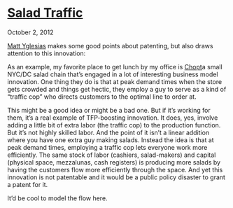 # [Salad Traffic](/2012/10/02/salad-traffic/)

October 2, 2012

[Matt Yglesias](http://www.slate.com/blogs/moneybox/2012/10/02/the_scourge_of_garbage_in_garbage_out_research_on_innovation.html) makes some good points about patenting, but also draws attention to this innovation:

As an example, my favorite place to get lunch by my office is [Chopt](http://choptsalad.com/)a small NYC/DC salad chain that’s engaged in a lot of interesting business model innovation. One thing they do is that at peak demand times when the store gets crowded and things get hectic, they employ a guy to serve as a kind of “traffic cop” who directs customers to the optimal line to order at.

This might be a good idea or might be a bad one. But if it’s working for them, it’s a real example of TFP-boosting innovation. It does, yes, involve adding a little bit of extra labor (the traffic cop) to the production function. But it’s not highly skilled labor. And the point of it isn’t a linear addition where you have one extra guy making salads. Instead the idea is that at peak demand times, employing a traffic cop lets everyone work more efficiently. The same stock of labor (cashiers, salad-makers) and capital (physical space, mezzalunas, cash registers) is producing more salads by having the customers flow more efficiently through the space. And yet this innovation is not patentable and it would be a public policy disaster to grant a patent for it.

It’d be cool to model the flow here.
